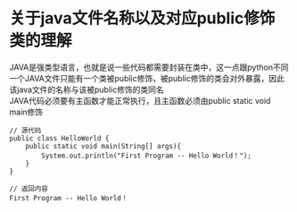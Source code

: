 <h1>关于java文件名称以及对应public修饰类的理解</h1>
JAVA是强类型语言，也就是说一些代码都需要封装在类中，这一点跟python不同 <br/>
一个JAVA文件只能有一个类被public修饰，被public修饰的类会对外暴露，因此该java文件的名称与该被public修饰的类同名<br/>
JAVA代码必须要有主函数才能正常执行，且主函数必须由public static void main修饰 <br/>

```
// 源代码
public class HelloWorld {
    public static void main(String[] args){
        System.out.println("First Program -- Hello World！");
    }
}
```

```
// 返回内容
First Program -- Hello World！
```
